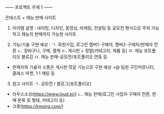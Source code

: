 —— 프로젝트 주제 1 ——
 
콘테스트 + 재능 판매 사이트

1. 아이템 설명 : 
네이밍, 디자인, 동영상, 마케팅, 컨설팅 등 공모전 형식으로 주최 가능하고 재능의 판매까지 가능한 사이트 

2. 기능/기술 구현 예상 : 
ㄱ. 회원가입, 로그인
멤버1-구매자, 멤버2-구매자/판매자 전환
ㄴ. 장바구니, 구매, 결제 
ㄷ. 게시판 + 정렬(카테고리, 제품 등)
ㄹ. 재능 포트폴리오 블로깅
ㅁ. 재능 판매-공모전/포트폴리오 연동 등
+ 판매자와 기술자 소통은 게시판 댓글 기능으로 구현 예상
+@ 팀원 구인커뮤니티, 클래스 마켓, 1:1 채팅 등 

3. 참고 사이트 
ㄱ. 공모전 / 블로그(포트폴리오)
- 라우스소싱(https://www.loud.kr/)
ㄴ. 재능 판매(로그인 사업자 구매자 전환, 판매 분류 및 형태, 카테고리 등)
- 크몽(https://kmong.com/) 
